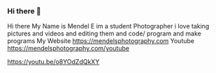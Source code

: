 ### Hi there 👋
Hi there My Name is Mendel E im a student Photographer i love taking pictures and videos and editing them and code/ program and make programs
My Website https://mendelsphotography.com
Youtube https://mendelsphotography.com/youtube





https://youtu.be/o8YOdZdQkXY



<!--
**mendelsphotography/mendelsphotography** is a ✨ _special_ ✨ repository because its `README.md` (this file) appears on your GitHub profile.

Here are some ideas to get you started:

- 🔭 I’m currently working on ...
- 🌱 I’m currently learning ...
- 👯 I’m looking to collaborate on ...
- 🤔 I’m looking for help with ...
- 💬 Ask me about ...
- 📫 How to reach me: ...
- 😄 Pronouns: ...
- ⚡ Fun fact: ...
-->
